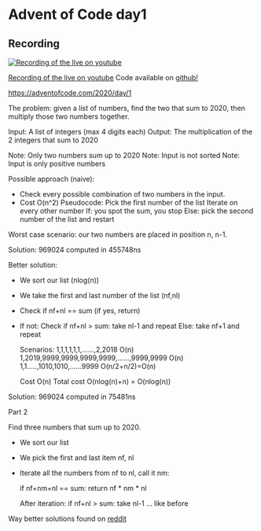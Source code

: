 # Advent of Code day1

## Recording
[![Recording of the live on youtube](https://img.youtube.com/vi/vGlqSiPxr88/0.jpg)](https://youtu.be/vGlqSiPxr88)

[Recording of the live on youtube](https://youtu.be/vGlqSiPxr88)
Code available on [github!](https://github.com/lerrigatto/aoc/tree/master/day3)


https://adventofcode.com/2020/day/1

The problem: given a list of numbers, find the two that sum to 2020, then multiply those two numbers together.

Input: A list of integers (max 4 digits each)
Output: The multiplication of the 2 integers that sum to 2020

Note: Only two numbers sum up to 2020
Note: Input is not sorted
Note: Input is only positive numbers


Possible approach (naive):
- Check every possible combination of two numbers in the input.
- Cost O(n^2)
Pseudocode:
Pick the first number of the list
Iterate on every other number
   If: you spot the sum, you stop
   Else:
    pick the second number of the list
    and restart

Worst case scenario: our two numbers are placed in position n, n-1.

Solution: 969024
computed in 455748ns


Better solution:
- We sort our list (nlog(n))
- We take the first and last number of the list (nf,nl)
- Check if nf+nl == sum (if yes, return)
- If not:
  Check if nf+nl > sum: take nl-1 and repeat
  Else:
    take nf+1 and repeat

  Scenarios:
  1,1,1,1,1,1,......,2,2018 O(n)
  1,2019,9999,9999,9999,9999,......,9999,9999 O(n)
  1,1.....,1010,1010,......9999 O(n/2+n/2)=O(n)

  Cost O(n)
  Total cost O(nlog(n)+n) = O(nlog(n))

Solution: 969024
computed in 75481ns


Part 2

Find three numbers that sum up to 2020.
- We sort our list
- We pick the first and last item nf, nl
- Iterate all the numbers from nf to nl, call it nm:
  
  if nf+nm+nl == sum: return nf * nm * nl
  
  After iteration:
  if nf+nl > sum: take nl-1 
  ...
  like before


Way better solutions found on [reddit](https://www.reddit.com/r/adventofcode/comments/k4e4lm/2020_day_1_solutions/gea3dle)



  
